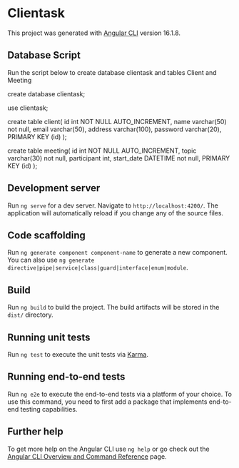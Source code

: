 # Clientask

This project was generated with [Angular CLI](https://github.com/angular/angular-cli) version 16.1.8.

## Database Script
Run the script below to create database clientask and tables Client and Meeting

create database clientask;

use clientask;

create table client(
	id int NOT NULL AUTO_INCREMENT,
	name varchar(50) not null, 
    email varchar(50), 
    address varchar(100), 
    password varchar(20),
    PRIMARY KEY (id)
);


create table meeting(
	id int NOT NULL AUTO_INCREMENT,
    topic varchar(30) not null, 
    participant int, 
    start_date DATETIME not null,
     PRIMARY KEY (id)
); 


## Development server

Run `ng serve` for a dev server. Navigate to `http://localhost:4200/`. The application will automatically reload if you change any of the source files.

## Code scaffolding

Run `ng generate component component-name` to generate a new component. You can also use `ng generate directive|pipe|service|class|guard|interface|enum|module`.

## Build

Run `ng build` to build the project. The build artifacts will be stored in the `dist/` directory.

## Running unit tests

Run `ng test` to execute the unit tests via [Karma](https://karma-runner.github.io).

## Running end-to-end tests

Run `ng e2e` to execute the end-to-end tests via a platform of your choice. To use this command, you need to first add a package that implements end-to-end testing capabilities.

## Further help

To get more help on the Angular CLI use `ng help` or go check out the [Angular CLI Overview and Command Reference](https://angular.io/cli) page.

